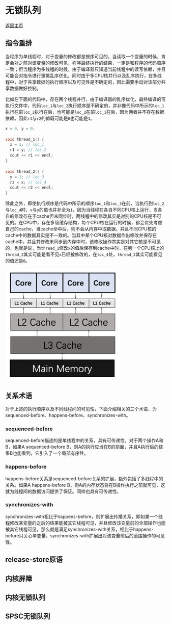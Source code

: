 # 无锁队列

[返回主页](../../README.md)

## 指令重排
当程序为单线程时，对于变量的修改都是按序可见的，当读取一个变量的时候，肯定会对之前对该变量的修改可见，程序最终执行的结果，一定是和程序的代码顺序一致；但当程序为多线程的时候，由于编译器只知道当前线程中的读写依赖，并且可能会对指令进行重排乱序优化，同时由于多CPU核并行以及乱序执行，在多线程中，对于共享数据的执行顺序以及可见性是不确定的，因此需要手动对该部分共享数据做好控制。

比如在下面的代码中，存在两个线程并行，由于编译器的乱序优化，最终编译的可执行文件中，代码`loc_1`与`loc_2`执行顺序是不确定的，并非像代码中所示的`loc_1`执行在前`loc_2`执行在后，也可能是`loc_2`在前`loc_1`在后，因为两者并不存在数据依赖。因此`r1`与`r2`的值既可能是`0`也可能是`1`。

```cpp
x = 0, y = 0;

void thread_1() {
  x = 1; // loc_1
  r1 = y; // loc_2
  cout << r1 << endl;
}

void thread_2() {
  y = 1; // loc_3
  r2 = x; // loc_4
  cout << r2 << endl;
}

```

除此之外，即使执行顺序是代码中所示的顺序`loc_1`和`loc_3`在前，当执行到`loc_2`与`loc_4`时，`x`与`y`的值也并非全为`1`，因为当线程在各自不同CPU核上运行，当各自的修改存在于cache但未同步时，两线程中的修改其实是对别的CPU核是不可见的。在CPU中，存在多级缓存结构，每个CPU核在运行的时候，都会优先考虑自己的cache，当cache命中后，则不会从内存中取数据，并且不同CPU核的cache中的数据其实是不一致的。当其中某个CPU核对数据作出修改并保存在cache中，并且其修改未同步到内存中时，该修改操作其实是对其它核是不可见的，也就是说，当`thread_1`修改`x`的值后保存到cache中时，在另一个CPU核上的`thread_2`其实可能是看不见`x`已经被修改的，在`loc_4`处，`thread_2`其实可能看见的值还是`0`。

![多级缓存结构](./多级缓存结构.PNG)

## 关系术语
对于上述的执行顺序以及不同线程间的可见性，下面介绍相关的三个术语，为sequenced-before、happens-before、synchronizes-with。

### sequenced-before
sequenced-before描述的是单线程中的关系，具有可传递性，对于两个操作A和B，如果A sequenced-before B，则A的执行应当在B的前面，并且A执行后的结果B也能看到，它引入了一个局部有序性。

### happens-before
happens-before关系是sequenced-before关系的扩展，额外包括了多线程中的关系。如果A happens-before B，则A的内存状态将在B操作执行之前就可见，这就为线程间的数据访问提供了保证。同样也具有可传递性。

### synchronizes-with
synchronizes-with相比于happens-before，则扩展出传播关系，即如果一个线程修改某变量的之后的结果能被其它线程可见，并且修改该变量前的全部操作也能被其它线程可见，那么就是满足synchronizes-with关系，相比于happens-before只关心单变量，synchronizes-with扩展出对该变量前后的范围操作的可见性。

## release-store原语


## 内核屏障



## 内核无锁队列




## SPSC无锁队列






